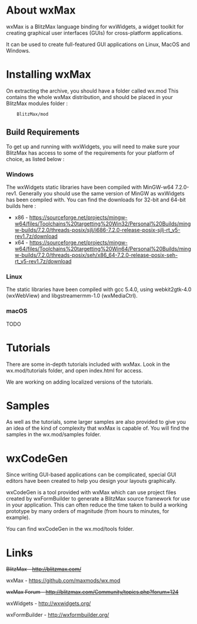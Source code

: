 # About wxMax

wxMax is a BlitzMax language binding for wxWidgets, a widget toolkit for 
creating graphical user interfaces (GUIs) for cross-platform applications.

It can be used to create full-featured GUI applications on Linux, MacOS and
Windows.


# Installing wxMax

On extracting the archive, you should have a folder called wx.mod
This contains the whole wxMax distribution, and should be placed in your
BlitzMax modules folder :
```
    BlitzMax/mod
```

## Build Requirements
To get up and running with wxWidgets, you will need to make sure your BlitzMax has access to some of the requirements for your platform of choice, as listed below :

### Windows
The wxWidgets static libraries have been compiled with MinGW-w64 7.2.0-rev1. Generally you should use the same version of MinGW as wxWidgets has been compiled with.
You can find the downloads for 32-bit and 64-bit builds here :
* x86 - https://sourceforge.net/projects/mingw-w64/files/Toolchains%20targetting%20Win32/Personal%20Builds/mingw-builds/7.2.0/threads-posix/sjlj/i686-7.2.0-release-posix-sjlj-rt_v5-rev1.7z/download
* x64 - https://sourceforge.net/projects/mingw-w64/files/Toolchains%20targetting%20Win64/Personal%20Builds/mingw-builds/7.2.0/threads-posix/seh/x86_64-7.2.0-release-posix-seh-rt_v5-rev1.7z/download

### Linux
The static libraries have been compiled with gcc 5.4.0, using webkit2gtk-4.0 (wxWebView) and libgstreamermm-1.0 (wxMediaCtrl).	

### macOS
TODO

# Tutorials

There are some in-depth tutorials included with wxMax.
Look in the wx.mod/tutorials folder, and open index.html for access.

We are working on adding localized versions of the tutorials.


# Samples

As well as the tutorials, some larger samples are also provided to give you an
idea of the kind of complexity that wxMax is capable of.
You will find the samples in the wx.mod/samples folder.


# wxCodeGen

Since writing GUI-based applications can be complicated, special GUI editors
have been created to help you design your layouts graphically.

wxCodeGen is a tool provided with wxMax which can use project files created
by wxFormBuilder to generate a BlitzMax source framework for use in your
application.
This can often reduce the time taken to build a working prototype by many
orders of magnitude (from hours to minutes, for example).

You can find wxCodeGen in the wx.mod/tools folder.

# Links

~~BlitzMax      - http://blitzmax.com/~~

wxMax         - https://github.com/maxmods/wx.mod

~~wxMax Forum   - http://blitzmax.com/Community/topics.php?forum=124~~

wxWidgets     - http://wxwidgets.org/

wxFormBuilder - http://wxformbuilder.org/
